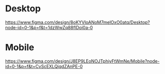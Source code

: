 # Desktop
https://www.figma.com/design/8oKYVloANoM7melOxO0atq/Desktop?node-id=0-1&p=f&t=1dzWwZq88flDoi0a-0

# Mobile
https://www.figma.com/design/J8EP9LEoNOJTphiyFtWmNe/Mobile?node-id=0-1&p=f&t=CvScEXLQjqdZAnPE-0
